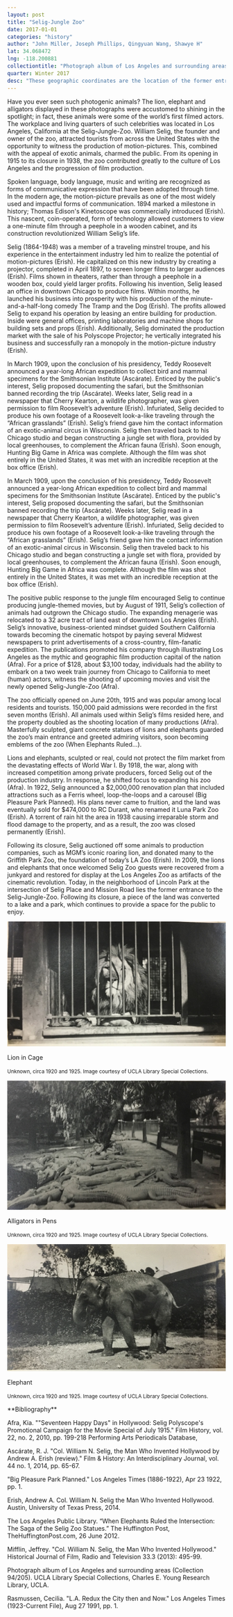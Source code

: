 ```yaml
---
layout: post
title: "Selig-Jungle Zoo"
date: 2017-01-01
categories: "history"
author: "John Miller, Joseph Phillips, Qingyuan Wang, Shawye H"
lat: 34.068472
lng: -118.200881
collectiontitle: "Photograph album of Los Angeles and surrounding areas, UCLA Library Special Collections"
quarter: Winter 2017
desc: "These geographic coordinates are the location of the former entrance to the Selig-Jungle-Zoo.Two massive concrete statues of lions and elephants bordered the entrance and quickly became emblems of the zoo. Once home to exotic animals used for motion pictures, the land is now used as a recreational park."
---
```

Have you ever seen such photogenic animals? The lion, elephant and alligators displayed in these photographs were accustomed to shining in the spotlight; in fact, these animals were some of the world’s first filmed actors. The workplace and living quarters of such celebrities was located in Los Angeles, California at the Selig-Jungle-Zoo. William Selig, the founder and owner of the zoo, attracted tourists from across the United States with the opportunity to witness the production of motion-pictures. This, combined with the appeal of exotic animals, charmed the public. From its opening in 1915 to its closure in 1938, the zoo contributed greatly to the culture of Los Angeles and the progression of film production.

Spoken language, body language, music and writing are recognized as forms of communicative expression that have been adopted through time. In the modern age, the motion-picture prevails as one of the most widely used and impactful forms of communication. 1894 marked a milestone in history; Thomas Edison's Kinetoscope was commercially introduced (Erish). This nascent, coin-operated, form of technology allowed customers to view a one-minute film through a peephole in a wooden cabinet, and its construction revolutionized William Selig’s life.

Selig (1864-1948) was a member of a traveling minstrel troupe, and his experience in the entertainment industry led him to realize the potential of motion-pictures (Erish). He capitalized on this new industry by creating a projector, completed in April 1897, to screen longer films to larger audiences (Erish). Films shown in theaters, rather than through a peephole in a wooden box, could yield larger profits. Following his invention, Selig leased an office in downtown Chicago to produce films. Within months, he launched his business into prosperity with his production of the minute-and-a-half-long comedy The Tramp and the Dog (Erish). The profits allowed Selig to expand his operation by leasing an entire building for production. Inside were general offices, printing laboratories and machine shops for building sets and props (Erish). Additionally, Selig dominated the production market with the sale of his Polyscope Projector; he vertically integrated his business and successfully ran a monopoly in the motion-picture industry (Erish).

In March 1909, upon the conclusion of his presidency, Teddy Roosevelt announced a year-long African expedition to collect bird and mammal specimens for the Smithsonian Institute (Ascárate). Enticed by the public's interest, Selig proposed documenting the safari, but the Smithsonian banned recording the trip (Ascárate). Weeks later, Selig read in a newspaper that Cherry Kearton, a wildlife photographer, was given permission to film Roosevelt’s adventure (Erish). Infuriated, Selig decided to produce his own footage of a Roosevelt look-a-like traveling through the “African grasslands” (Erish). Selig’s friend gave him the contact information of an  exotic-animal circus in Wisconsin. Selig then traveled back to his Chicago studio and began constructing a jungle set with flora, provided by local greenhouses, to complement the African fauna (Erish). Soon enough, Hunting Big Game in Africa was complete. Although the film was shot entirely in the United States, it was met with an incredible reception at the box office (Erish).

In March 1909, upon the conclusion of his presidency, Teddy Roosevelt announced a year-long African expedition to collect bird and mammal specimens for the Smithsonian Institute (Ascárate). Enticed by the public's interest, Selig proposed documenting the safari, but the Smithsonian banned recording the trip (Ascárate). Weeks later, Selig read in a newspaper that Cherry Kearton, a wildlife photographer, was given permission to film Roosevelt’s adventure (Erish). Infuriated, Selig decided to produce his own footage of a Roosevelt look-a-like traveling through the “African grasslands” (Erish). Selig’s friend gave him the contact information of an  exotic-animal circus in Wisconsin. Selig then traveled back to his Chicago studio and began constructing a jungle set with flora, provided by local greenhouses, to complement the African fauna (Erish). Soon enough, Hunting Big Game in Africa was complete. Although the film was shot entirely in the United States, it was met with an incredible reception at the box office (Erish).

The positive public response to the jungle film encouraged Selig to continue producing jungle-themed movies, but by August of 1911, Selig’s collection of animals had outgrown the Chicago studio. The expanding menagerie was relocated to a 32 acre tract of land east of downtown Los Angeles (Erish). Selig’s innovative, business-oriented mindset guided Southern California towards becoming the cinematic hotspot by paying several Midwest newspapers to print advertisements of a cross-country, film-fanatic expedition. The publications promoted his company through illustrating Los Angeles as the mythic and geographic film production capital of the nation (Afra). For a price of $128, about $3,100 today, individuals had the ability to embark on a two week train journey from Chicago to California to meet (human) actors, witness the shooting of upcoming movies and visit the newly opened Selig-Jungle-Zoo (Afra).

The zoo officially opened on June 20th, 1915 and was popular among local residents and tourists. 150,000 paid admissions were recorded in the first seven months (Erish). All animals used within Selig’s films resided here, and the property doubled as the shooting location of many productions (Afra). Masterfully sculpted, giant concrete statues of lions and elephants guarded the zoo’s main entrance and greeted admiring visitors, soon becoming emblems of the zoo (When Elephants Ruled...).

Lions and elephants, sculpted or real, could not protect the film market from the devastating effects of World War I. By 1918, the war, along with increased competition among private producers, forced Selig out of the production industry. In response, he shifted focus to expanding his zoo (Afra). In 1922, Selig announced a $2,000,000 renovation plan that included attractions such as a Ferris wheel, loop-the-loops and a carousel (Big Pleasure Park Planned). His plans never came to fruition, and the land was eventually sold for $474,000 to RC Durant, who renamed it Luna Park Zoo (Erish). A torrent of rain hit the area in 1938 causing irreparable storm and flood damage to the property, and as a result, the zoo was closed permanently (Erish).

Following its closure, Selig auctioned off some animals to production companies, such as MGM’s iconic roaring lion, and donated many to the Griffith Park Zoo, the foundation of today’s LA Zoo (Erish). In 2009, the lions and elephants that once welcomed Selig Zoo guests were recovered from a junkyard and restored for display at the Los Angeles Zoo as artifacts of the cinematic revolution. Today, in the neighborhood of Lincoln Park at the intersection of Selig Place and Mission Road lies the former entrance to the Selig-Jungle-Zoo. Following its closure, a piece of the land was converted to a lake and a park, which continues to provide a space for the public to enjoy.


<img src='../images/zoo_1.jpg' alt='This image depicts a male lion lying in a small cage. He is facing the camera, and metal bars are partially obstructing his face.'>
<figcaption><p>Lion in Cage</p><p><small>Unknown, circa 1920 and 1925. Image courtesy of UCLA Library Special Collections.</small></p>
<img src='../images/zoo_2.jpg' alt='An elephant, with a curled trunk, stands in its enclosure. Buildings are partially hidden behind Ivy covered walls.'>
<figcaption><p>Alligators in Pens</p><p><small>Unknown, circa 1920 and 1925. Image courtesy of UCLA Library Special Collections.</small></p>
<img src='../images/zoo_3.jpg' alt='A family of alligators is clustered on the ground of their pen, around the edge of their habitat’s pond.'>
<figcaption><p>Elephant </p><p><small>Unknown, circa 1920 and 1925. Image courtesy of UCLA Library Special Collections.</small></p>
<section id="categories" markdown="1">
**Bibliography**

Afra, Kia. &quot;&quot;Seventeen Happy Days&quot; in Hollywood: Selig Polyscope's Promotional Campaign for the Movie Special of July 1915.&quot; Film History, vol. 22, no. 2, 2010, pp. 199-218 Performing Arts Periodicals Database,

Ascárate, R. J. &quot;Col. William N. Selig, the Man Who Invented Hollywood by Andrew A. Erish (review).&quot; Film &amp; History: An Interdisciplinary Journal, vol. 44 no. 1, 2014, pp. 65-67.

&quot;Big Pleasure Park Planned.&quot; Los Angeles Times (1886-1922), Apr 23 1922, pp. 1.

Erish, Andrew A. Col. William N. Selig the Man Who Invented Hollywood. Austin, University of Texas Press, 2014.

The Los Angeles Public Library. “When Elephants Ruled the Intersection: The Saga of the Selig Zoo Statues.” The Huffington Post, TheHuffingtonPost.com, 26 June 2012.

Mifflin, Jeffrey. &quot;Col. William N. Selig, the Man Who Invented Hollywood.&quot; Historical Journal of Film, Radio and Television 33.3 (2013): 495-99.

Photograph album of Los Angeles and surrounding areas (Collection 94/205). UCLA Library Special Collections, Charles E. Young Research Library, UCLA.

Rasmussen, Cecilia. &quot;L.A. Redux the City then and Now.&quot; Los Angeles Times (1923-Current File), Aug 27 1991, pp. 1.


</section>